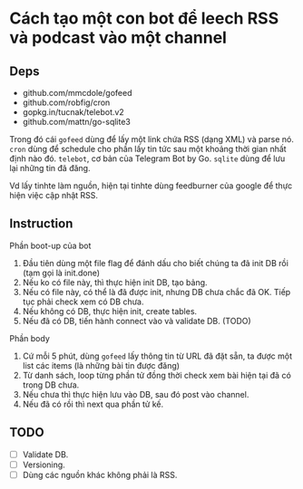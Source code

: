 # Cách tạo một con bot để leech RSS và podcast vào một channel

## Deps

- github.com/mmcdole/gofeed
- github.com/robfig/cron
- gopkg.in/tucnak/telebot.v2
- github.com/mattn/go-sqlite3

Trong đó cái `gofeed` dùng để lấy một link chứa RSS (dạng XML) và parse nó. `cron` dùng để schedule cho phần lấy tin tức sau một khoảng thời gian nhất định nào đó. `telebot`, cơ bản của Telegram Bot by Go. `sqlite` dùng để lưu lại những tin đã đăng.

Vd lấy tinhte làm nguồn, hiện tại tinhte dùng feedburner của google để thực hiện việc cập nhật RSS.

## Instruction

Phần boot-up của bot

1. Đầu tiên dùng một file flag để đánh dấu cho biết chúng ta đã init DB rồi (tạm gọi là init.done)
2. Nếu ko có file này, thì thực hiện init DB, tạo bảng.
3. Nếu có file này, có thể là đã được init, nhưng DB chưa chắc đã OK. Tiếp tục phải check xem có DB chưa.
4. Nếu không có DB, thực hiện init, create tables.
5. Nếu đã có DB, tiến hành connect vào và validate DB. (TODO)

Phần body

1. Cứ mỗi 5 phút, dùng `gofeed` lấy thông tin từ URL đã đặt sẵn, ta được một list các items (là những bài tin được đăng)
2. Từ danh sách, loop từng phần tử đồng thời check xem bài hiện tại đã có trong DB chưa.
3. Nếu chưa thì thực hiện lưu vào DB, sau đó post vào channel.
4. Nếu đã có rồi thì next qua phần tử kế.

## TODO

- [ ] Validate DB.
- [ ] Versioning.
- [ ] Dùng các nguồn khác không phải là RSS.
